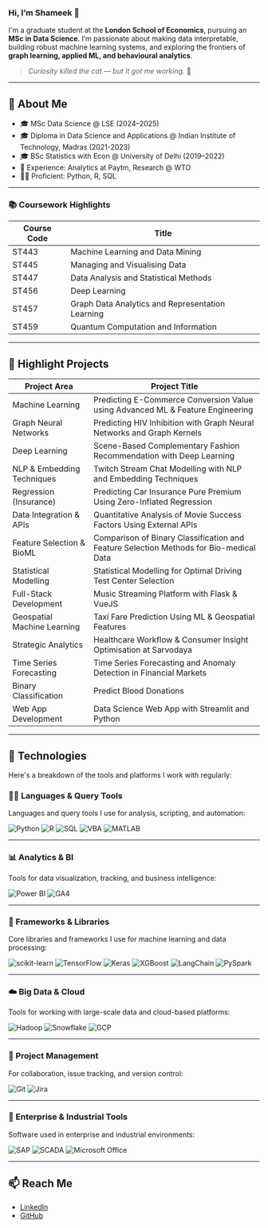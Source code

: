 ### Hi, I’m Shameek 👋

I'm a graduate student at the **London School of Economics**, pursuing an **MSc in Data Science**. I’m passionate about making data interpretable, building robust machine learning systems, and exploring the frontiers of **graph learning, applied ML, and behavioural analytics**.  
> _Curiosity killed the cat — but it got me working._ 🐾

---

## 🚀 About Me
- 🎓 MSc Data Science @ LSE (2024–2025)
- 🎓 Diploma in Data Science and Applications @ Indian Institute of Technology, Madras (2021-2023)
- 🎓 BSc Statistics with Econ @ University of Delhi (2019–2022)
- 🏢 Experience: Analytics at Paytm, Research @ WTO
- 👨‍💻 Proficient: Python, R, SQL

---

### 📚 Coursework Highlights

| Course Code | Title |
|-------------|-------|
| ST443       | Machine Learning and Data Mining |
| ST445       | Managing and Visualising Data |
| ST447       | Data Analysis and Statistical Methods |
| ST456       | Deep Learning |
| ST457       | Graph Data Analytics and Representation Learning |
| ST459       | Quantum Computation and Information |


---

## 🧪 Highlight Projects

| **Project Area**                | **Project Title**                                                                                      |
|-------------------------------|---------------------------------------------------------------------------------------------------------|
| Machine Learning              | Predicting E-Commerce Conversion Value using Advanced ML & Feature Engineering                         |
| Graph Neural Networks         | Predicting HIV Inhibition with Graph Neural Networks and Graph Kernels                                  |
| Deep Learning                 | Scene-Based Complementary Fashion Recommendation with Deep Learning                                     |
| NLP & Embedding Techniques    | Twitch Stream Chat Modelling with NLP and Embedding Techniques                                          |
| Regression (Insurance)        | Predicting Car Insurance Pure Premium Using Zero-Inflated Regression                                    |
| Data Integration & APIs       | Quantitative Analysis of Movie Success Factors Using External APIs                                     |
| Feature Selection & BioML     | Comparison of Binary Classification and Feature Selection Methods for Bio-medical Data                 |
| Statistical Modelling         | Statistical Modelling for Optimal Driving Test Center Selection                                         |
| Full-Stack Development        | Music Streaming Platform with Flask & VueJS                                                             |
| Geospatial Machine Learning   | Taxi Fare Prediction Using ML & Geospatial Features                                                     |
| Strategic Analytics           | Healthcare Workflow & Consumer Insight Optimisation at Sarvodaya                                       |
| Time Series Forecasting       | Time Series Forecasting and Anomaly Detection in Financial Markets                                      |
| Binary Classification         | Predict Blood Donations                                                                                 |
| Web App Development           | Data Science Web App with Streamlit and Python                                                          |


---

## 🔧 Technologies

Here's a breakdown of the tools and platforms I work with regularly:

### 🧑‍💻 Languages & Query Tools  
Languages and query tools I use for analysis, scripting, and automation:

![Python](https://img.shields.io/badge/-Python-black?logo=python)
![R](https://img.shields.io/badge/-R-276DC3?logo=r)
![SQL](https://img.shields.io/badge/-SQL-4479A1?logo=postgresql)
![VBA](https://img.shields.io/badge/-VBA-blue)
![MATLAB](https://img.shields.io/badge/-MATLAB-orange)

---

### 📊 Analytics & BI  
Tools for data visualization, tracking, and business intelligence:

![Power BI](https://img.shields.io/badge/-Power%20BI-F2C811?logo=powerbi)
![GA4](https://img.shields.io/badge/-Google%20Analytics-orange?logo=googleanalytics)

---

### 🧠 Frameworks & Libraries  
Core libraries and frameworks I use for machine learning and data processing:

![scikit-learn](https://img.shields.io/badge/-scikit--learn-f7931e?logo=scikit-learn)
![TensorFlow](https://img.shields.io/badge/-TensorFlow-ff6f00?logo=tensorflow)
![Keras](https://img.shields.io/badge/-Keras-d00000?logo=keras)
![XGBoost](https://img.shields.io/badge/-XGBoost-brightgreen)
![LangChain](https://img.shields.io/badge/-LangChain-blueviolet)
![PySpark](https://img.shields.io/badge/-PySpark-e25a1c)

---

### ☁️ Big Data & Cloud  
Tools for working with large-scale data and cloud-based platforms:

![Hadoop](https://img.shields.io/badge/-Hadoop-66ccff?logo=apache)
![Snowflake](https://img.shields.io/badge/-Snowflake-29b5e8?logo=snowflake)
![GCP](https://img.shields.io/badge/-GCP-4285f4?logo=googlecloud)

---

### 📌 Project Management  
For collaboration, issue tracking, and version control:

![Git](https://img.shields.io/badge/-Git-F05032?logo=git)
![Jira](https://img.shields.io/badge/-Jira-0052CC?logo=jira)

---

### 🏢 Enterprise & Industrial Tools  
Software used in enterprise and industrial environments:

![SAP](https://img.shields.io/badge/-SAP-0FAAFF?logo=sap)
![SCADA](https://img.shields.io/badge/-SCADA-gray)
![Microsoft Office](https://img.shields.io/badge/-Microsoft%20Office-D83B01?logo=microsoftoffice)


---

## 📫 Reach Me
- [LinkedIn](https://www.linkedin.com/in/shameekp/)
- [GitHub](https://github.com/YourUsername)
